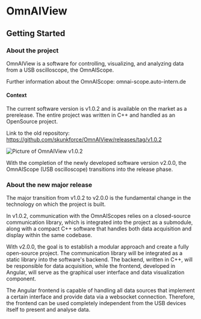 # OmnAIView 

## Getting Started 

### About the project 
OmnAIView is a software for controlling, visualizing, and analyzing data from a USB oscilloscope, the OmnAIScope.

Further information about the OmnAIScope: omnai-scope.auto-intern.de 

#### Context 
The current software version is v1.0.2 and is available on the market as a prerelease.
The entire project was written in C++ and handled as an OpenSource project. 

Link to the old repository: https://github.com/skunkforce/OmnAIView/releases/tag/v1.0.2

![Picture of OmnAIView v1.0.2 ](images/OmnAIViewOldVersion)

With the completion of the newly developed software version v2.0.0, the OmnAIScope (USB oscilloscope) transitions into the release phase.

### About the new major release

The major transition from v1.0.2 to v2.0.0 is the fundamental change in the technology on which the project is built.

In v1.0.2, communication with the OmnAIScopes relies on a closed-source communication library, which is integrated into the project as a submodule, along with a compact C++ software that handles both data acquisition and display within the same codebase.

With v2.0.0, the goal is to establish a modular approach and create a fully open-source project. The communication library will be integrated as a static library into the software's backend. The backend, written in C++, will be responsible for data acquisition, while the frontend, developed in Angular, will serve as the graphical user interface and data visualization component.

The Angular frontend is capable of handling all data sources that implement a certain interface and provide data via a websocket connection. 
Therefore, the frontend can be used completely independent from the USB devices itself to present and analyse data. 